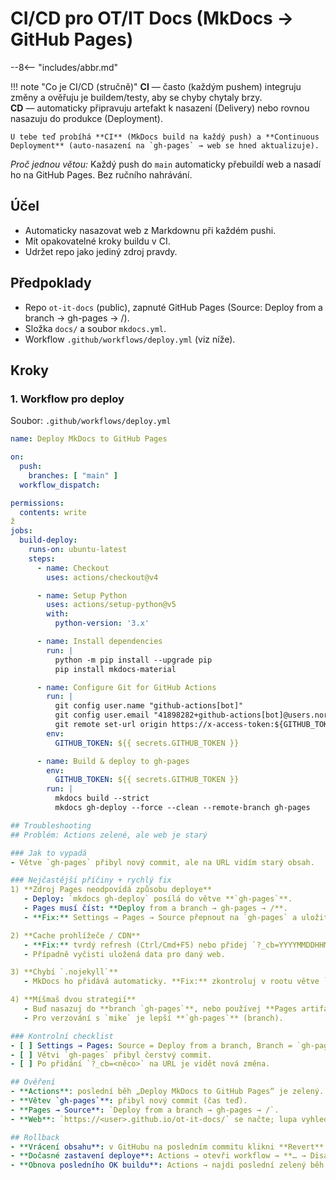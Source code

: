 # CI/CD pro OT/IT Docs (MkDocs → GitHub Pages)
--8<-- "includes/abbr.md"

!!! note "Co je CI/CD (stručně)"
    **CI** — často (každým pushem) integruju změny a ověřuju je buildem/testy, aby se chyby chytaly brzy.  
    **CD** — automaticky připravuju artefakt k nasazení (Delivery) nebo rovnou nasazuju do produkce (Deployment).  

    U tebe teď probíhá **CI** (MkDocs build na každý push) a **Continuous Deployment** (auto-nasazení na `gh-pages` → web se hned aktualizuje).


*Proč jednou větou:* Každý push do `main` automaticky přebuildí web a nasadí ho na GitHub Pages. Bez ručního nahrávání.

## Účel
- Automaticky nasazovat web z Markdownu při každém pushi.
- Mít opakovatelné kroky buildu v CI.
- Udržet repo jako jediný zdroj pravdy.

## Předpoklady
- Repo `ot-it-docs` (public), zapnuté GitHub Pages (Source: Deploy from a branch → gh-pages → /).
- Složka `docs/` a soubor `mkdocs.yml`.
- Workflow `.github/workflows/deploy.yml` (viz níže).

## Kroky

### 1. Workflow pro deploy
Soubor: `.github/workflows/deploy.yml`
```yaml
name: Deploy MkDocs to GitHub Pages

on:
  push:
    branches: [ "main" ]
  workflow_dispatch:

permissions:
  contents: write
ž
jobs:
  build-deploy:
    runs-on: ubuntu-latest
    steps:
      - name: Checkout
        uses: actions/checkout@v4

      - name: Setup Python
        uses: actions/setup-python@v5
        with:
          python-version: '3.x'

      - name: Install dependencies
        run: |
          python -m pip install --upgrade pip
          pip install mkdocs-material

      - name: Configure Git for GitHub Actions
        run: |
          git config user.name "github-actions[bot]"
          git config user.email "41898282+github-actions[bot]@users.noreply.github.com"
          git remote set-url origin https://x-access-token:${GITHUB_TOKEN}@github.com/${{ github.repository }}.git
        env:
          GITHUB_TOKEN: ${{ secrets.GITHUB_TOKEN }}

      - name: Build & deploy to gh-pages
        env:
          GITHUB_TOKEN: ${{ secrets.GITHUB_TOKEN }}
        run: |
          mkdocs build --strict
          mkdocs gh-deploy --force --clean --remote-branch gh-pages

## Troubleshooting
## Problém: Actions zelené, ale web je starý

### Jak to vypadá
- Větve `gh-pages` přibyl nový commit, ale na URL vidím starý obsah.

### Nejčastější příčiny + rychlý fix
1) **Zdroj Pages neodpovídá způsobu deploye**
   - Deploy: `mkdocs gh-deploy` posílá do větve **`gh-pages`**.
   - Pages musí číst: **Deploy from a branch → gh-pages → /**.
   - **Fix:** Settings → Pages → Source přepnout na `gh-pages` a uložit.

2) **Cache prohlížeče / CDN**
   - **Fix:** tvrdý refresh (Ctrl/Cmd+F5) nebo přidej `?_cb=YYYYMMDDHHMM` za URL, např. `…/ot-it-docs/?_cb=20250813`.
   - Případně vyčisti uložená data pro daný web.

3) **Chybí `.nojekyll`**
   - MkDocs ho přidává automaticky. **Fix:** zkontroluj v rootu větve `gh-pages`, případně nasadit znovu.

4) **Míšmaš dvou strategií**
   - Buď nasazuj do **branch `gh-pages`**, nebo používej **Pages artifact**. Nemíchat.
   - Pro verzování s `mike` je lepší **`gh-pages`** (branch).

### Kontrolní checklist
- [ ] Settings → Pages: Source = Deploy from a branch, Branch = `gh-pages`, Folder = `/`.
- [ ] Větvi `gh-pages` přibyl čerstvý commit.
- [ ] Po přidání `?_cb=<něco>` na URL je vidět nová změna.

## Ověření
- **Actions**: poslední běh „Deploy MkDocs to GitHub Pages“ je zelený.
- **Větev `gh-pages`**: přibyl nový commit (čas teď).
- **Pages → Source**: `Deploy from a branch → gh-pages → /`.
- **Web**: `https://<user>.github.io/ot-it-docs/` se načte; lupa vyhledává; nová změna je vidět i s `?_cb=<timestamp>`.

## Rollback
- **Vrácení obsahu**: v GitHubu na posledním commitu klikni **Revert** → push do `main` (Actions nasadí zpět).
- **Dočasné zastavení deploye**: Actions → otevři workflow → **… → Disable workflow** (zapni po opravě).
- **Obnova posledního OK buildu**: Actions → najdi poslední zelený běh → **Re-run jobs** (přegeneruje web z tehdejšího stavu).
